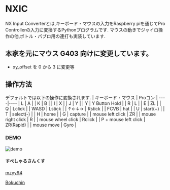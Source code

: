 # NXIC
NX Input Converterとは,キーボード・マウスの入力をRaspberry piを通じてPro Controllerの入力に変換するPythonプログラムです.
マウスの動きでジャイロ操作の他,ボトル・パブロ用の連打も実装しています.

## 本家を元にマウス G403 向けに変更しています。
- xy_offset を 0 から 3 に変更等

## 操作方法
デフォルトでは以下の操作に変換されます.
| キーボード・マウス | Proコン |
----|---- 
| L | A |
| K | B |
| I | X |
| J | Y |
| Y | Y Button Hold |
| R | L |
| E | ZL |
| Q | Lclick |
| WASD | Lstick |
| ↑←↓→ | Rstick |
| FCVB | hat |
| U | start(+) |
| T | select(-) |
| H | home |
| G | capture |
| mouse left click | ZR |
| mouse right click | R |
| mouse wheel click | Rclick |
| P + mouse left click | ZR(Rapid) |
| mouse move | Gyro |
### DEMO
![demo](https://cdn.discordapp.com/attachments/730426864442671154/960466699533029406/demo4.gif)
#### すぺしゃるさんくす
[mzyy94](https://www.mzyy94.com/blog/2020/03/20/nintendo-switch-pro-controller-usb-gadget/)

[Bokuchin](https://qiita.com/Bokuchin/items/7fee2c6a04c97dde29b4)
